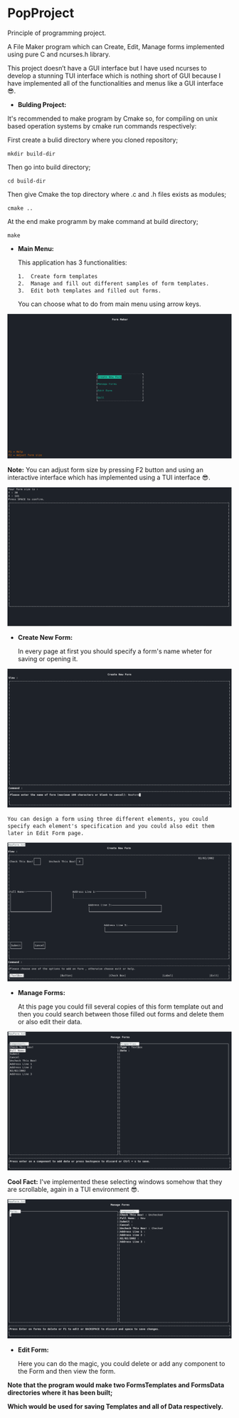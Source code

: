 # PopProject

Principle of programming project.

A File Maker program which can Create, Edit, Manage forms implemented using pure C and ncurses.h library.

This project doesn’t have a GUI interface but I have used ncurses to develop a stunning TUI interface which is nothing short of GUI because I have implemented all of the functionalities and menus like a GUI interface 😎.

-   **Bulding Project:**

It's recommended to make program by Cmake so, for compiling on unix based operation systems by cmake run commands respectively:

First create a bulid directory where you cloned repository;

```
mkdir build-dir
```

Then go into build directory;

```
cd build-dir
```

Then give Cmake the top directory where .c and .h files exists as modules;

```
cmake ..
```

At the end make programm by make command at build directory;

```
make
```

-   **Main Menu:**

    This application has 3 functionalities:

        1.  Create form templates
        2.  Manage and fill out different samples of form templates.
        3.  Edit both templates and filled out forms.

    You can choose what to do from main menu using arrow keys.

![](./Screenshots/1.png)

   **Note:** You can adjust form size by pressing F2 button and using an interactive interface which has implemented using a TUI interface 😎.

![](./Screenshots/2.png)

-   **Create New Form:**

    In every page at first you should specify a form's name wheter for saving or opening it.

![](./Screenshots/3.png)

    You can design a form using three different elements, you could specify each element's specification and you could also edit them later in Edit Form page.

![](./Screenshots/4.png)

-   **Manage Forms:**

    At this page you could fill several copies of this form template out and then you could search between those filled out forms and delete them or also edit their data.

![](./Screenshots/5.png)

   **Cool Fact:** I've implemented these selecting windows somehow that they are scrollable, again in a TUI environment 😎.

![](./Screenshots/6.png)

-   **Edit Form:**

    Here you can do the magic, you could delete or add any component to the Form and then view the form.


**Note that the program would make two FormsTemplates and FormsData directories where it has been built;**

**Which would be used for saving Templates and all of Data respectively.**
